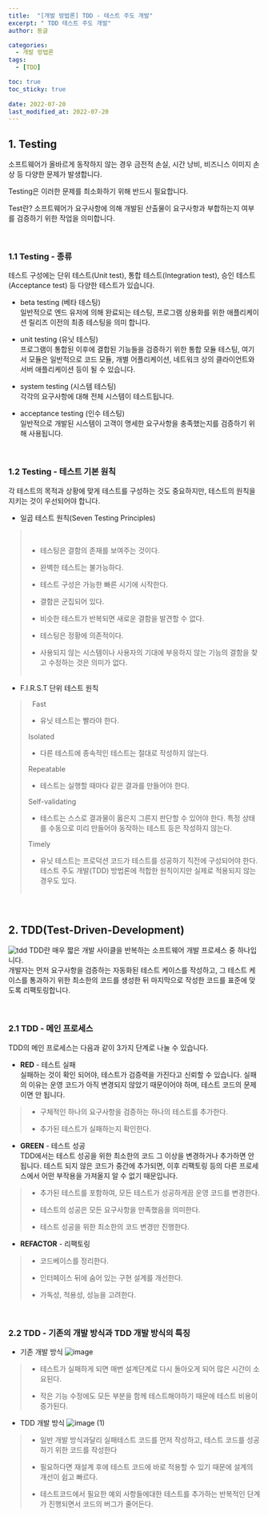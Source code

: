 ```yaml
---
title:  "[개발 방법론] TDD - 테스트 주도 개발"
excerpt: " TDD 테스트 주도 개발"
author: 동글

categories:
  - 개발 방법론
tags:
  - [TDD]

toc: true
toc_sticky: true
 
date: 2022-07-20
last_modified_at: 2022-07-20
---
```


## 1. Testing  
소프트웨어가 올바르게 동작하지 않는 경우 금전적 손실, 시간 낭비, 비즈니스 이미지 손상 등 다양한 문제가 발생합니다.  

Testing은 이러한 문제를 최소화하기 위해 반드시 필요합니다.  

Test란? 소프트웨어가 요구사항에 의해 개발된 산출물이 요구사항과 부합하는지 여부를 검증하기 위한 작업을 의미합니다.

&nbsp;
### 1.1 Testing - 종류
테스트 구성에는 단위 테스트(Unit test), 통합 테스트(Integration test), 승인 테스트(Acceptance test) 등 다양한 테스트가 있습니다.

- beta testing (베타 테스팅)  
일반적으로 엔드 유저에 의해 완료되는 테스팅, 프로그램 상용화를 위한 애플리케이션 릴리즈 이전의 최종 테스팅을 의미 합니다.

- unit testing (유닛 테스팅)  
프로그램이 통합된 이후에 결합된 기능들을 검증하기 위한 통합 모듈 테스팅, 여기서 모듈은 일반적으로 코드 모듈, 개별 어플리케이션, 네트워크 상의 클라이언트와 서버 애플리케이션 등이 될 수 있습니다.

- system testing (시스템 테스팅)  
각각의 요구사항에 대해 전체 시스템이 테스트됩니다.

- acceptance testing (인수 테스팅)  
일반적으로 개발된 시스템이 고객이 명세한 요구사항을 충족했는지를 검증하기 위해 사용됩니다.

&nbsp;
### 1.2 Testing - 테스트 기본 원칙
각 테스트의 목적과 상황에 맞게 테스트를 구성하는 것도 중요하지만, 테스트의 원칙을 지키는 것이 우선되어야 합니다.

- 일곱 테스트 원칙(Seven Testing Principles)

> &nbsp;
>- 테스팅은 결함의 존재를 보여주는 것이다.
>
>- 완벽한 테스트는 불가능하다.
>
>- 테스트 구성은 가능한 빠른 시기에 시작한다.
>
>- 결함은 군집되어 있다.
>
>- 비슷한 테스트가 반복되면 새로운 결함을 발견할 수 없다.
>
>- 테스팅은 정황에 의존적이다.
>
>- 사용되지 않는 시스템이나 사용자의 기대에 부응하지 않는 기능의 결함을 찾고 수정하는 것은 의미가 없다.  
> &nbsp;

- F.I.R.S.T 단위 테스트 원칙  
  
> &nbsp;
>Fast 
>- 유닛 테스트는 빨라야 한다.
>
>Isolated 
>- 다른 테스트에 종속적인 테스트는 절대로 작성하지 않는다.
>
>Repeatable 
>- 테스트는 실행할 때마다 같은 결과를 만들어야 한다.
>
>Self-validating 
>- 테스트는 스스로 결과물이 옳은지 그른지 판단할 수 있어야 한다. 특정 상태를 수동으로 미리 만들어야 동작하는 테스트 등은 작성하지 않는다.
>
>Timely 
>- 유닛 테스트는 프로덕션 코드가 테스트를 성공하기 직전에 구성되어야 한다. 테스트 주도 개발(TDD) 방법론에 적합한 원칙이지만 실제로 적용되지 않는 경우도 있다.  
> &nbsp;

&nbsp;
&nbsp;
## 2. TDD(Test-Driven-Development)
![tdd](https://user-images.githubusercontent.com/109357459/179981782-f71e3a2a-76df-4ecd-b19d-43ce90911485.png)
TDD란 매우 짧은 개발 사이클을 반복하는 소프트웨어 개발 프로세스 중 하나입니다.  
개발자는 먼저 요구사항을 검증하는 자동화된 테스트 케이스를 작성하고, 그 테스트 케이스를 통과하기 위한 최소한의 코드를 생성한 뒤 마지막으로 작성한 코드를 표준에 맞도록 리팩토링합니다.

&nbsp;

### 2.1 TDD - 메인 프로세스
TDD의 메인 프로세스는 다음과 같이 3가지 단계로 나눌 수 있습니다.

- **RED** - 테스트 실패  
실패하는 것이 확인 되어야, 테스트가 검증력을 가진다고 신뢰할 수 있습니다. 실패의 이유는 운영 코드가 아직 변경되지 않았기 때문이어야 하며, 테스트 코드의 문제이면 안 됩니다.

>
>- 구체적인 하나의 요구사항을 검증하는 하나의 테스트를 추가한다.
>
>- 추가된 테스트가 실패하는지 확인한다.


- **GREEN** - 테스트 성공  
TDD에서는 테스트 성공을 위한 최소한의 코드 그 이상을 변경하거나 추가하면 안 됩니다. 테스트 되지 않은 코드가 중간에 추가되면, 이후 리팩토링 등의 다른 프로세스에서 어떤 부작용을 가져올지 알 수 없기 때문입니다.


>- 추가된 테스트를 포함하여, 모든 테스트가 성공하게끔 운영 코드를 변경한다.
>
>- 테스트의 성공은 모든 요구사항을 만족했음을 의미한다.
>
>- 테스트 성공을 위한 최소한의 코드 변경만 진행한다.


- **REFACTOR** - 리팩토링


>- 코드베이스를 정리한다.
>
>- 인터페이스 뒤에 숨어 있는 구현 설계를 개선한다.
>
>- 가독성, 적용성, 성능을 고려한다.


&nbsp;

### 2.2 TDD - 기존의 개발 방식과 TDD 개발 방식의 특징

- 기존 개발 방식
![image](https://user-images.githubusercontent.com/109357459/179983077-bf6e405a-7c96-4dd0-90e4-ffd1302bb7c4.png)


>- 테스트가 실패하게 되면 매번 설계단계로 다시 돌아오게 되어 많은 시간이 소요된다.
>
>- 작은 기능 수정에도 모든 부분을 함께 테스트해야하기 때문에 테스트 비용이 증가된다.


- TDD 개발 방식
![image (1)](https://user-images.githubusercontent.com/109357459/179983422-1b862eeb-dc2c-41b7-8a9d-34901dc62224.png)


>- 일반 개발 방식과달리 실패테스트 코드를 먼저 작성하고, 테스트 코드를 성공하기 위한 코드를 작성한다
>
>- 필요하다면 재설계 후에 테스트 코드에 바로 적용할 수 있기 때문에 설계의 개선이 쉽고 빠르다.
>
>- 테스트코드에서 필요한 예외 사항들에대한 테스트를 추가하는 반복적인 단계가 진행되면서 코드의 버그가 줄어든다.








